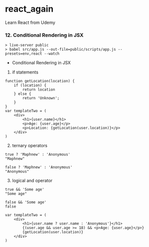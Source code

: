 # react_again
Learn React from Udemy


### 12. Conditional Rendering in JSX
```shell
> live-server public
> babel src/app.js --out-file=public/scripts/app.js --presets=env,react --watch
```
- Conditional Rendering in JSX
1. if statements
```JS
function getLocation(location) {
    if (location) {
        return location
    } else {
        return 'Unknown';
    }
}
var templateTwo = (
    <div>
        <h1>{user.name}</h1>
        <p>Age: {user.age}</p>
        <p>Location: {getLocation(user.location)}</p>
    </div>
)
```
2. ternary operators
```JS
true ? 'Maphnew' : 'Anonymous'
"Maphnew"

false ? 'Maphnew' : 'Anonymous'
"Anonymous"
```
3. logical and operator
```JS
true && 'Some age'
"Some age"

false && 'Some age'
false
```
```JS
var templateTwo = (
    <div>
        <h1>{user.name ? user.name : 'Anonymous'}</h1>
        {(user.age && user.age >= 18) && <p>Age: {user.age}</p>}
        {getLocation(user.location)}
    </div>
)
```